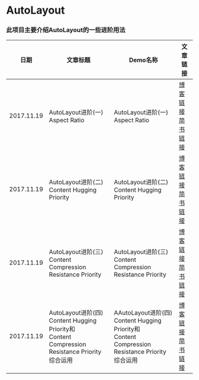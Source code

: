 # AutoLayout

###	此项目主要介绍AutoLayout的一些进阶用法

<table>
  <thead>
    <tr>
      <th>日期</th>
      <th>文章标题</th>
      <th>Demo名称</th>
      <th>文章链接</th>
    </tr>
  </thead>
  <tbody>
    <tr>
      <td>2017.11.19</td>
      <td>AutoLayout进阶(一)<br>Aspect Ratio</td>
      <td>AutoLayout进阶(一)<br>Aspect Ratio</td>
      <td> <a href="http://it7090.com/2017/11/19/AutoLayout%E8%BF%9B%E9%98%B6(%E4%B8%80)Aspect-Ratio/">博客链接</a> <br> <a href="http://www.jianshu.com/p/b3fb77f95ec8">简书链接</a></td>
    </tr>
    <tr>
      <td>2017.11.19</td>
      <td>AutoLayout进阶(二)<br>Content Hugging Priority</td>
      <td>AutoLayout进阶(二)<br>Content Hugging Priority</td>
      <td> <a href="http://it7090.com/2017/11/19/AutoLayout%E8%BF%9B%E9%98%B6(%E4%BA%8C)Content-Hugging-Priority/">博客链接</a> <br> <a href="http://www.jianshu.com/p/0d54661c6bdf">简书链接</a></td>
    </tr>
    <tr>
      <td>2017.11.19</td>
      <td>AutoLayout进阶(三)<br>Content Compression Resistance Priority</td>
      <td>AutoLayout进阶(三)<br>Content Compression Resistance Priority</td>
      <td> <a href="http://it7090.com/2017/11/20/AutoLayout%E8%BF%9B%E9%98%B6(%E4%B8%89)Content-Compression-Resistance-Priority/">博客链接</a> <br> <a href="http://www.jianshu.com/p/66c803280c15">简书链接</a></td>
    </tr>
    <tr>
      <td>2017.11.19</td>
      <td>AutoLayout进阶(四)<br>Content Hugging Priority和<br>Content Compression Resistance Priority<br>综合运用</td>
      <td>AAutoLayout进阶(四)<br>Content Hugging Priority和<br>Content Compression Resistance Priority<br>综合运用</td>
      <td> <a href="http://it7090.com/2017/11/20/AutoLayout%E8%BF%9B%E9%98%B6(%E5%9B%9B)Content-Hugging-Priority%E5%92%8CContent-Compression-Resistance-Priority%E7%BB%BC%E5%90%88%E8%BF%90%E7%94%A8/">博客链接</a> <br> <a href="http://www.jianshu.com/p/d1258a9dec11">简书链接</a></td>
    </tr>
      </tbody>
</table>
